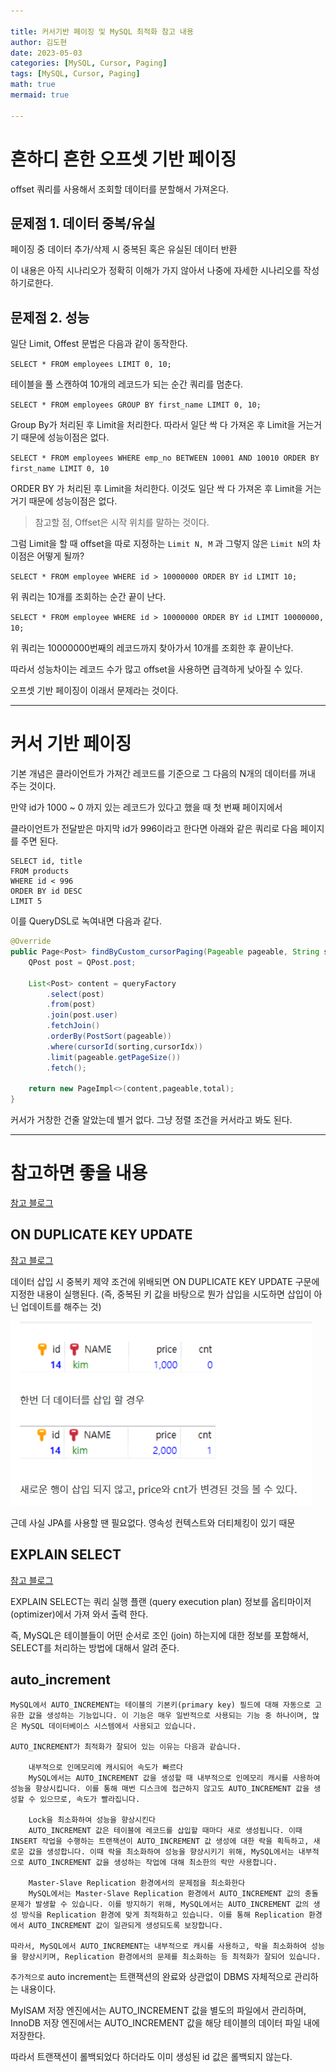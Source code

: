 ```yaml
---

title: 커서기반 페이징 및 MySQL 최적화 참고 내용
author: 김도현
date: 2023-05-03
categories: [MySQL, Cursor, Paging]
tags: [MySQL, Cursor, Paging]
math: true
mermaid: true

---
```


# 흔하디 흔한 오프셋 기반 페이징

offset 쿼리를 사용해서 조회할 데이터를 분할해서 가져온다.

## 문제점 1. 데이터 중복/유실

페이징 중 데이터 추가/삭제 시 중복된 혹은 유실된 데이터 반환

이 내용은 아직 시나리오가 정확히 이해가 가지 않아서 나중에 자세한 시나리오를 작성하기로한다.


## 문제점 2. 성능

일단 Limit, Offest 문법은 다음과 같이 동작한다.

`SELECT * FROM employees LIMIT 0, 10;`

테이블을 풀 스캔하여 10개의 레코드가 되는 순간 쿼리를 멈춘다.

`SELECT * FROM employees GROUP BY first_name LIMIT 0, 10;`

Group By가 처리된 후 Limit을 처리한다. 따라서 일단 싹 다 가져온 후 Limit을 거는거기 때문에 성능이점은 없다.

`SELECT * FROM employees WHERE emp_no BETWEEN 10001 AND 10010 ORDER BY first_name LIMIT 0, 10`

ORDER BY 가 처리된 후 Limit을 처리한다. 이것도 일단 싹 다 가져온 후 Limit을 거는거기 때문에 성능이점은 없다.

> 참고할 점, Offset은 시작 위치를 말하는 것이다.

그럼 Limit을 할 때 offset을 따로 지정하는 `Limit N, M` 과 그렇지 않은 `Limit N`의 차이점은 어떻게 될까?

`SELECT * FROM employee WHERE id > 10000000 ORDER BY id LIMIT 10;`

위 쿼리는 10개를 조회하는 순간 끝이 난다.

`SELECT * FROM employee WHERE id > 10000000 ORDER BY id LIMIT 10000000, 10;`

위 쿼리는 10000000번째의 레코드까지 찾아가서 10개를 조회한 후 끝이난다.

따라서 성능차이는 레코드 수가 많고 offset을 사용하면 급격하게 낮아질 수 있다.

오프셋 기반 페이징이 이래서 문제라는 것이다.

---

# 커서 기반 페이징

기본 개념은 클라이언트가 가져간 레코드를 기준으로 그 다음의 N개의 데이터를 꺼내 주는 것이다.

만약 id가 1000 ~ 0 까지 있는 레코드가 있다고 했을 때 첫 번째 페이지에서

클라이언트가 전달받은 마지막 id가 996이라고 한다면 아래와 같은 쿼리로 다음 페이지를 주면 된다.

```mysql
SELECT id, title
FROM products
WHERE id < 996
ORDER BY id DESC
LIMIT 5
```

이를 QueryDSL로 녹여내면 다음과 같다.

```java
@Override
public Page<Post> findByCustom_cursorPaging(Pageable pageable, String sorting, Long cursorIdx) {
    QPost post = QPost.post;

    List<Post> content = queryFactory
        .select(post)
        .from(post)
        .join(post.user)
        .fetchJoin()
        .orderBy(PostSort(pageable))
        .where(cursorId(sorting,cursorIdx))
        .limit(pageable.getPageSize())
        .fetch();

    return new PageImpl<>(content,pageable,total);
}
```

커서가 거창한 건줄 알았는데 별거 없다. 그냥 정렬 조건을 커서라고 봐도 된다.

---

# 참고하면 좋을 내용

[참고 블로그](https://blog.lael.be/post/370)

## ON DUPLICATE KEY UPDATE

[참고 블로그](https://bamdule.tistory.com/112)

데이터 삽입 시 중복키 제약 조건에 위배되면 ON DUPLICATE KEY UPDATE 구문에 지정한 내용이 실행된다. (즉, 중복된 키 값을 바탕으로 뭔가 삽입을 시도하면 삽입이 아닌 업데이트를 해주는 것)

![img_1.png](img_1.png)

근데 사실 JPA를 사용할 땐 필요없다. 영속성 컨텍스트와 더티체킹이 있기 때문

## EXPLAIN SELECT

[참고 블로그](http://chongmoa.com/sql/8840)

EXPLAIN SELECT는 쿼리 실행 플랜 (query execution plan) 정보를 옵티마이저 (optimizer)에서 가져 와서 출력 한다.

즉, MySQL은 테이블들이 어떤 순서로 조인 (join) 하는지에 대한 정보를 포함해서, SELECT를 처리하는 방법에 대해서 알려 준다.

## auto_increment

```text
MySQL에서 AUTO_INCREMENT는 테이블의 기본키(primary key) 필드에 대해 자동으로 고유한 값을 생성하는 기능입니다. 이 기능은 매우 일반적으로 사용되는 기능 중 하나이며, 많은 MySQL 데이터베이스 시스템에서 사용되고 있습니다.

AUTO_INCREMENT가 최적화가 잘되어 있는 이유는 다음과 같습니다.

    내부적으로 인메모리에 캐시되어 속도가 빠르다
    MySQL에서는 AUTO_INCREMENT 값을 생성할 때 내부적으로 인메모리 캐시를 사용하여 성능을 향상시킵니다. 이를 통해 매번 디스크에 접근하지 않고도 AUTO_INCREMENT 값을 생성할 수 있으므로, 속도가 빨라집니다.

    Lock을 최소화하여 성능을 향상시킨다
    AUTO_INCREMENT 값은 테이블에 레코드를 삽입할 때마다 새로 생성됩니다. 이때 INSERT 작업을 수행하는 트랜잭션이 AUTO_INCREMENT 값 생성에 대한 락을 획득하고, 새로운 값을 생성합니다. 이때 락을 최소화하여 성능을 향상시키기 위해, MySQL에서는 내부적으로 AUTO_INCREMENT 값을 생성하는 작업에 대해 최소한의 락만 사용합니다.

    Master-Slave Replication 환경에서의 문제점을 최소화한다
    MySQL에서는 Master-Slave Replication 환경에서 AUTO_INCREMENT 값의 충돌 문제가 발생할 수 있습니다. 이를 방지하기 위해, MySQL에서는 AUTO_INCREMENT 값의 생성 방식을 Replication 환경에 맞게 최적화하고 있습니다. 이를 통해 Replication 환경에서 AUTO_INCREMENT 값이 일관되게 생성되도록 보장합니다.

따라서, MySQL에서 AUTO_INCREMENT는 내부적으로 캐시를 사용하고, 락을 최소화하여 성능을 향상시키며, Replication 환경에서의 문제를 최소화하는 등 최적화가 잘되어 있습니다.
```

`추가적으로` auto increment는 트랜잭션의 완료와 상관없이 DBMS 자체적으로 관리하는 내용이다.

MyISAM 저장 엔진에서는 AUTO_INCREMENT 값을 별도의 파일에서 관리하며, InnoDB 저장 엔진에서는 AUTO_INCREMENT 값을 해당 테이블의 데이터 파일 내에 저장한다.

따라서 트랜잭션이 롤백되었다 하더라도 이미 생성된 id 값은 롤백되지 않는다.
